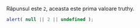 Răpunsul este `2`, aceasta este prima valoare truthy.

```js run
alert( null || 2 || undefined );
```

